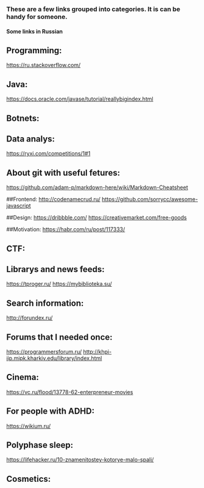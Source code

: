 ### These are a few links grouped into categories. It is can be handy for someone.
#### Some links in Russian

## Programming:
https://ru.stackoverflow.com/

## Java:
https://docs.oracle.com/javase/tutorial/reallybigindex.html

## Botnets:

## Data analys:
https://ryxi.com/competitions/1#1

## About git with useful fetures:
https://github.com/adam-p/markdown-here/wiki/Markdown-Cheatsheet

##Frontend:
http://codenamecrud.ru/
https://github.com/sorrycc/awesome-javascript

##Design:
https://dribbble.com/
https://creativemarket.com/free-goods

##Motivation:
https://habr.com/ru/post/117333/

## CTF:

## Librarys and news feeds:
https://tproger.ru/
https://mybiblioteka.su/

## Search information:
http://forundex.ru/

## Forums that I needed once:
https://programmersforum.ru/
http://khpi-iip.mipk.kharkiv.edu/library/index.html

## Cinema:
https://vc.ru/flood/13778-62-enterpreneur-movies

## For people with ADHD:
https://wikium.ru/

## Polyphase sleep:
https://lifehacker.ru/10-znamenitostey-kotorye-malo-spali/

## Cosmetics:

